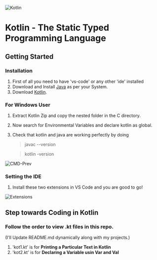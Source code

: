 ![Kotlin](https://github.com/aditya-ig10/kotlin-basic-to-adv/assets/93360691/7c201dce-6fcb-43ad-8242-a87221a73c89)

# Kotlin - The Static Typed Programming Language

## Getting Started 

### Installation 

1) First of all you need to have 'vs-code' or any other 'ide' installed
2) Download and Install [Java](https://pages.github.com/](https://www.oracle.com/in/java/technologies/downloads/)https://www.oracle.com/in/java/technologies/downloads/) as per your System.
3) Download [Kotlin](https://github.com/JetBrains/kotlin/releases/tag/v1.9.23).
### For Windows User 
1) Extract Kotlin Zip and copy the nested folder in the C directory.
2) Now search for Environmental Variables and declare kotlin as global.
3) Check that kotlin and java are working perfectly by doing
   > javac --version

   > kotlin -version

![CMD-Prev](https://github.com/aditya-ig10/kotlin-basic-to-adv/assets/93360691/9cc33bb2-b6ee-4c3e-8335-29283e7450d4)
   
### Setting the IDE 
1) Install these two extensions in VS Code and you are good to go!
   
![Extensions](https://github.com/aditya-ig10/kotlin-basic-to-adv/assets/93360691/fd1715ed-c08d-4eef-aa71-ecd990f81423)


## Step towards Coding in Kotlin
### Follow the order to view .kt files in this repo.
(I'll Update README.md dynamically along with my projects.)

1) 'kot1.kt' is for **Printing a Particular Text in Kotlin**
2) 'kot2.kt' is for **Declaring a Variable usin Var and Val**
